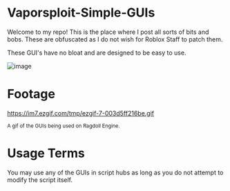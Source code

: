 # Vaporsploit-Simple-GUIs

Welcome to my repo! This is the place where I post all sorts of bits and bobs.
These are obfuscated as I do not wish for Roblox Staff to patch them.

These GUI's have no bloat and are designed to be easy to use.

![image](https://user-images.githubusercontent.com/77796853/111051543-be985500-844b-11eb-903e-6a93b2f545f4.png)

# Footage

https://im7.ezgif.com/tmp/ezgif-7-003d5ff216be.gif

<sub> A gif of the GUIs being used on Ragdoll Engine. <sub>

# Usage Terms

You may use any of the GUIs in script hubs as long as you do not attempt to modify the script itself.
